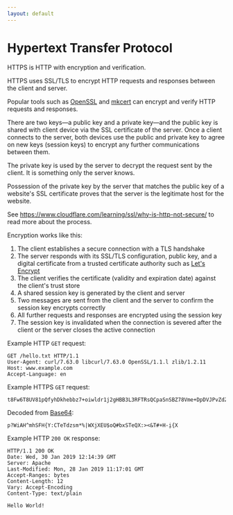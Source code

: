 ```yaml
---
layout: default
---
```


# Hypertext Transfer Protocol

HTTPS is HTTP with encryption and verification.

HTTPS uses SSL/TLS to encrypt HTTP requests and responses between the client and server.

Popular tools such as [OpenSSL](https://www.openssl.org) and [mkcert](https://github.com/FiloSottile/mkcert) can encrypt and verify HTTP requests and responses.

There are two keys—a public key and a private key—and the public key is shared with client device via the SSL certificate of the server. Once a client connects to the server, both devices use the public and private key to agree on new keys (session keys) to encrypt any further communications between them.

The private key is used by the server to decrypt the request sent by the client. It is something only the server knows.

Possession of the private key by the server that matches the public key of a website's SSL certificate proves that the server is the legitimate host for the website.

See <https://www.cloudflare.com/learning/ssl/why-is-http-not-secure/> to read more about the process.

Encryption works like this:

1. The client establishes a secure connection with a TLS handshake
2. The server responds with its SSL/TLS configuration, public key, and a digital certificate from a trusted certificate authority such as [Let's Encrypt](https://letsencrypt.org)
3. The client verifies the certificate (validity and expiration date) against the client's trust store
4. A shared session key is generated by the client and server
5. Two messages are sent from the client and the server to confirm the session key encrypts correctly
6. All further requests and responses are encrypted using the session key
7. The session key is invalidated when the connection is severed after the client or the server closes the active connection

Example HTTP `GET` request:

```http
GET /hello.txt HTTP/1.1
User-Agent: curl/7.63.0 libcurl/7.63.0 OpenSSL/1.1.l zlib/1.2.11
Host: www.example.com
Accept-Language: en
```

Example HTTPS `GET` request:

```
t8Fw6T8UV81pQfyhDkhebbz7+oiwldr1j2gHBB3L3RFTRsQCpaSnSBZ78Vme+DpDVJPvZdZUZHpzbbcqmSW1+3xXGsERHg9YDmpYk0VVDiRvw1H5miNieJeJ/FNUjgH0BmVRWII6+T4MnDwmCMZUI/orxP3HGwYCSIvyzS3MpmmSe4iaWKCOHQ==
```

Decoded from [Base64](https://en.wikipedia.org/wiki/Base64):

```
p?WiAH^mhSFH{Y:CTeTdzsm*%|WXjXEU$oQ#bxSTeQX:><&T#+H-̦i{X
```

Example HTTP `200 OK` response:

```http
HTTP/1.1 200 OK
Date: Wed, 30 Jan 2019 12:14:39 GMT
Server: Apache
Last-Modified: Mon, 28 Jan 2019 11:17:01 GMT
Accept-Ranges: bytes
Content-Length: 12
Vary: Accept-Encoding
Content-Type: text/plain

Hello World!
```
